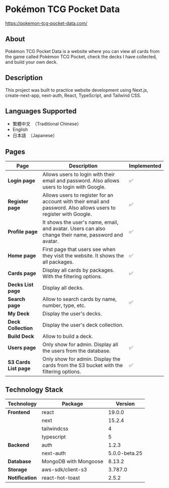 # Pokémon TCG Pocket Data

https://pokemon-tcg-pocket-data.com/

## About

Pokémon TCG Pocket Data is a website where you can view all cards from the game called Pokémon TCG Pocket, check the decks I have collected, and build your own deck.

## Description

This project was built to practice website development using Next.js, create-next-app, next-auth, React, TypeScript, and Tailwind CSS.

## Languages Supported

- 繁體中文　（Traditional Chinese）
- English
- 日本語　（Japanese）

## Pages

| Page                   | Description                                                                                                       | Implemented |
| ---------------------- | ----------------------------------------------------------------------------------------------------------------- | ----------- |
| **Login page**         | Allows users to login with their email and password. Also allows users to login with Google.                      | ✅          |
| **Register page**      | Allows users to register for an account with their email and password. Also allows users to register with Google. | ✅          |
| **Profile page**       | It shows the user's name, email, and avatar. Users can also change their name, password and avatar.               | ✅          |
| **Home page**          | First page that users see when they visit the website. It shows the all packages.                                 | ✅          |
| **Cards page**         | Display all cards by packages. With the filtering options.                                                        | ✅          |
| **Decks List page**    | Display all decks.                                                                                                |             |
| **Search page**        | Allow to search cards by name, number, type, etc.                                                                 | ✅          |
| **My Deck**            | Display the user's decks.                                                                                         |             |
| **Deck Collection**    | Display the user's deck collection.                                                                               |             |
| **Build Deck**         | Allow to build a deck.                                                                                            |             |
| **Users page**         | Only show for admin. Display all the users from the database.                                                     | ✅          |
| **S3 Cards List page** | Only show for admin. Display the cards from the S3 bucket with the filtering options.                             | ✅          |

## Technology Stack

| Technology       | Package               | Version       |
| ---------------- | --------------------- | ------------- |
| **Frontend**     | react                 | 19.0.0        |
|                  | next                  | 15.2.4        |
|                  | tailwindcss           | 4             |
|                  | typescript            | 5             |
| **Backend**      | auth                  | 1.2.3         |
|                  | next-auth             | 5.0.0-beta.25 |
| **Database**     | MongoDB with Mongoose | 8.13.2        |
| **Storage**      | aws-sdk/client-s3     | 3.787.0       |
| **Notification** | react-hot-toast       | 2.5.2         |
